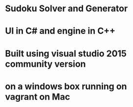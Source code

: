 # Sudoku Solver and Generator
# UI in C# and engine in C++
# Built using visual studio 2015 community version
# on a windows box running on vagrant on Mac
